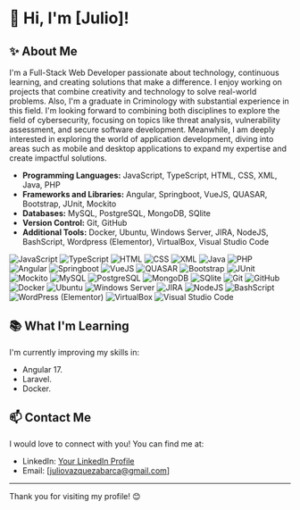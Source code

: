 # 👋 Hi, I'm [Julio]!

## ✨ About Me
I'm a Full-Stack Web Developer passionate about technology, continuous learning, and creating solutions that make a difference. I enjoy working on projects that combine creativity and technology to solve real-world problems. Also, I'm a graduate in Criminology with substantial experience in this field. I'm looking forward to combining both disciplines to explore the field of cybersecurity, focusing on topics like threat analysis, vulnerability assessment, and secure software development. Meanwhile, I am deeply interested in exploring the world of application development, diving into areas such as mobile and desktop applications to expand my expertise and create impactful solutions.


- **Programming Languages:** JavaScript, TypeScript, HTML, CSS, XML, Java, PHP
- **Frameworks and Libraries:** Angular, Springboot, VueJS, QUASAR, Bootstrap, JUnit, Mockito
- **Databases:** MySQL, PostgreSQL, MongoDB, SQlite
- **Version Control:** Git, GitHub
- **Additional Tools:** Docker, Ubuntu, Windows Server, JIRA, NodeJS, BashScript, Wordpress (Elementor), VirtualBox, Visual Studio Code

<img src="https://img.shields.io/badge/JavaScript-F7DF1E?style=for-the-badge&logo=javascript&logoColor=black" alt="JavaScript">
<img src="https://img.shields.io/badge/TypeScript-007ACC?style=for-the-badge&logo=typescript&logoColor=white" alt="TypeScript">
<img src="https://img.shields.io/badge/HTML-E34F26?style=for-the-badge&logo=html5&logoColor=white" alt="HTML">
<img src="https://img.shields.io/badge/CSS-1572B6?style=for-the-badge&logo=css3&logoColor=white" alt="CSS">
<img src="https://img.shields.io/badge/XML-008000?style=for-the-badge&logo=xml&logoColor=white" alt="XML">
<img src="https://img.shields.io/badge/Java-007396?style=for-the-badge&logo=java&logoColor=white" alt="Java">
<img src="https://img.shields.io/badge/PHP-777BB4?style=for-the-badge&logo=php&logoColor=white" alt="PHP">
<img src="https://img.shields.io/badge/Angular-DD0031?style=for-the-badge&logo=angular&logoColor=white" alt="Angular">
<img src="https://img.shields.io/badge/Springboot-6DB33F?style=for-the-badge&logo=springboot&logoColor=white" alt="Springboot">
<img src="https://img.shields.io/badge/Vue.js-4FC08D?style=for-the-badge&logo=vue.js&logoColor=white" alt="VueJS">
<img src="https://img.shields.io/badge/Quasar-1976D2?style=for-the-badge&logo=quasar&logoColor=white" alt="QUASAR">
<img src="https://img.shields.io/badge/Bootstrap-7952B3?style=for-the-badge&logo=bootstrap&logoColor=white" alt="Bootstrap">
<img src="https://img.shields.io/badge/JUnit-25A162?style=for-the-badge&logo=junit5&logoColor=white" alt="JUnit">
<img src="https://img.shields.io/badge/Mockito-2C8EBB?style=for-the-badge&logo=mockito&logoColor=white" alt="Mockito">
<img src="https://img.shields.io/badge/MySQL-4479A1?style=for-the-badge&logo=mysql&logoColor=white" alt="MySQL">
<img src="https://img.shields.io/badge/PostgreSQL-336791?style=for-the-badge&logo=postgresql&logoColor=white" alt="PostgreSQL">
<img src="https://img.shields.io/badge/MongoDB-47A248?style=for-the-badge&logo=mongodb&logoColor=white" alt="MongoDB">
<img src="https://img.shields.io/badge/SQLite-003B57?style=for-the-badge&logo=sqlite&logoColor=white" alt="SQlite">
<img src="https://img.shields.io/badge/Git-F05032?style=for-the-badge&logo=git&logoColor=white" alt="Git">
<img src="https://img.shields.io/badge/GitHub-181717?style=for-the-badge&logo=github&logoColor=white" alt="GitHub">
<img src="https://img.shields.io/badge/Docker-2496ED?style=for-the-badge&logo=docker&logoColor=white" alt="Docker">
<img src="https://img.shields.io/badge/Ubuntu-E95420?style=for-the-badge&logo=ubuntu&logoColor=white" alt="Ubuntu">
<img src="https://img.shields.io/badge/Windows_Server-0078D6?style=for-the-badge&logo=windows&logoColor=white" alt="Windows Server">
<img src="https://img.shields.io/badge/JIRA-0052CC?style=for-the-badge&logo=jira&logoColor=white" alt="JIRA">
<img src="https://img.shields.io/badge/Node.js-339933?style=for-the-badge&logo=nodedotjs&logoColor=white" alt="NodeJS">
<img src="https://img.shields.io/badge/Bash-4EAA25?style=for-the-badge&logo=gnu-bash&logoColor=white" alt="BashScript">
<img src="https://img.shields.io/badge/WordPress-21759B?style=for-the-badge&logo=wordpress&logoColor=white" alt="WordPress (Elementor)">
<img src="https://img.shields.io/badge/VirtualBox-183A61?style=for-the-badge&logo=virtualbox&logoColor=white" alt="VirtualBox">
<img src="https://img.shields.io/badge/Visual_Studio_Code-0078D4?style=for-the-badge&logo=visual-studio-code&logoColor=white" alt="Visual Studio Code">

## 📚 What I'm Learning
I'm currently improving my skills in:
- Angular 17.
- Laravel.
- Docker.


## 📫 Contact Me
I would love to connect with you! You can find me at:

- LinkedIn: [Your LinkedIn Profile](https://www.linkedin.com/in/julio-v%C3%A1zquez-abarca-76194517a/)
- Email: [juliovazquezabarca@gmail.com]

---

Thank you for visiting my profile! 😊
